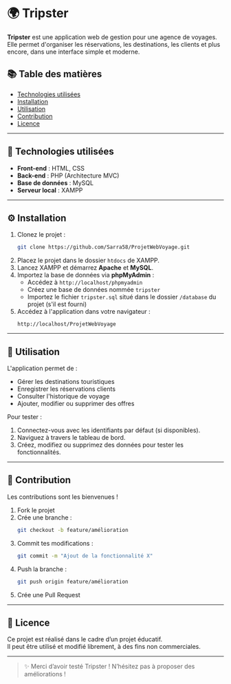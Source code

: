 # 🌍 Tripster

**Tripster** est une application web de gestion pour une agence de voyages.  
Elle permet d'organiser les réservations, les destinations, les clients et plus encore, dans une interface simple et moderne.

## 📚 Table des matières

- [Technologies utilisées](#technologies-utilisées)
- [Installation](#installation)
- [Utilisation](#utilisation)
- [Contribution](#contribution)
- [Licence](#licence)

---

## 🧰 Technologies utilisées

- **Front-end** : HTML, CSS  
- **Back-end** : PHP (Architecture MVC)  
- **Base de données** : MySQL  
- **Serveur local** : XAMPP  

---

## ⚙️ Installation

1. Clonez le projet :
   ```bash
   git clone https://github.com/Sarra58/ProjetWebVoyage.git
   ```
2. Placez le projet dans le dossier `htdocs` de XAMPP.
3. Lancez XAMPP et démarrez **Apache** et **MySQL**.
4. Importez la base de données via **phpMyAdmin** :
   - Accédez à `http://localhost/phpmyadmin`
   - Créez une base de données nommée `tripster`
   - Importez le fichier `tripster.sql` situé dans le dossier `/database` du projet (s'il est fourni)
5. Accédez à l'application dans votre navigateur :
   ```
   http://localhost/ProjetWebVoyage
   ```

---

## 🧪 Utilisation

L'application permet de :

- Gérer les destinations touristiques
- Enregistrer les réservations clients
- Consulter l'historique de voyage
- Ajouter, modifier ou supprimer des offres

Pour tester :

1. Connectez-vous avec les identifiants par défaut (si disponibles).
2. Naviguez à travers le tableau de bord.
3. Créez, modifiez ou supprimez des données pour tester les fonctionnalités.

---

## 🤝 Contribution

Les contributions sont les bienvenues !

1. Fork le projet
2. Crée une branche :  
   ```bash
   git checkout -b feature/amélioration
   ```
3. Commit tes modifications :  
   ```bash
   git commit -m "Ajout de la fonctionnalité X"
   ```
4. Push la branche :  
   ```bash
   git push origin feature/amélioration
   ```
5. Crée une Pull Request

---

## 📄 Licence

Ce projet est réalisé dans le cadre d’un projet éducatif.  
Il peut être utilisé et modifié librement, à des fins non commerciales.

---

> ✨ Merci d’avoir testé Tripster ! N’hésitez pas à proposer des améliorations !
